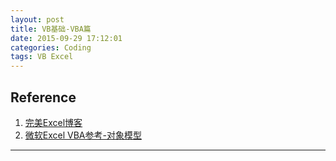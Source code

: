 ```yaml
---
layout: post
title: VB基础-VBA篇
date: 2015-09-29 17:12:01
categories: Coding
tags: VB Excel
---
```



## Reference

1. [完美Excel博客](http://www.excelperfect.com/index.php/category/excelprogram/)
2. [微软Excel VBA参考-对象模型](https://msdn.microsoft.com/zh-cn/library/ff821495.aspx)

------
